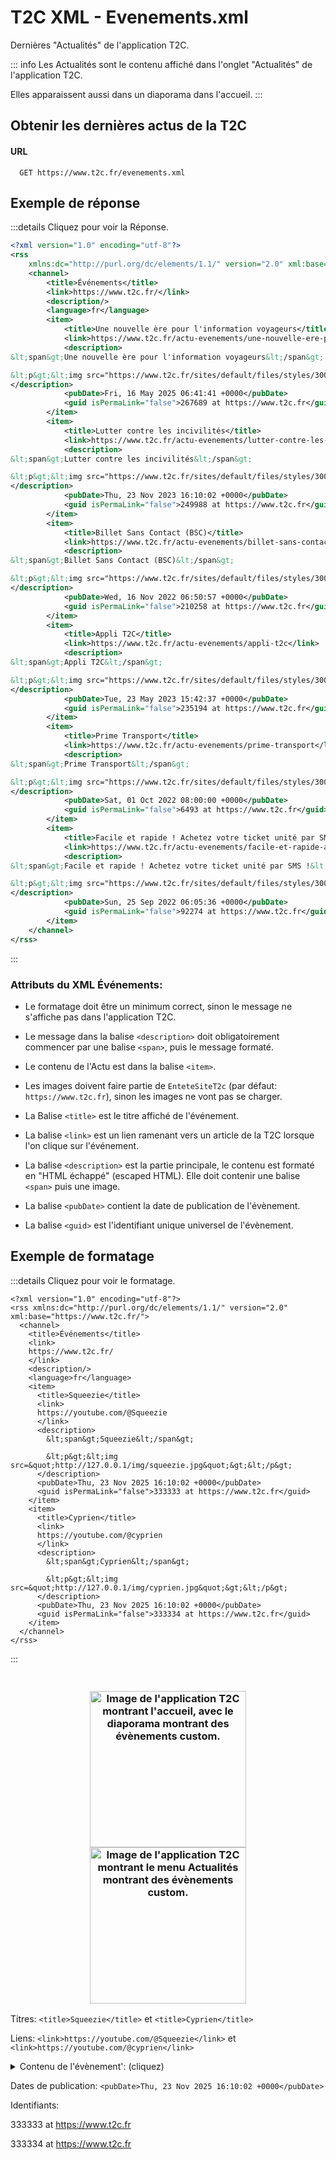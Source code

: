 # T2C XML - Evenements.xml

Dernières "Actualités" de l'application T2C.

::: info
Les Actualités sont le contenu affiché dans l'onglet "Actualités" de l'application T2C.

Elles apparaissent aussi dans un diaporama dans l'accueil.
:::

## Obtenir les dernières actus de la T2C

#### URL
```
  GET https://www.t2c.fr/evenements.xml
```

## Exemple de réponse

:::details Cliquez pour voir la Réponse.
```xml
<?xml version="1.0" encoding="utf-8"?>
<rss
	xmlns:dc="http://purl.org/dc/elements/1.1/" version="2.0" xml:base="https://www.t2c.fr/">
	<channel>
		<title>Événements</title>
		<link>https://www.t2c.fr/</link>
		<description/>
		<language>fr</language>
		<item>
			<title>Une nouvelle ère pour l'information voyageurs</title>
			<link>https://www.t2c.fr/actu-evenements/une-nouvelle-ere-pour-linformation-voyageurs</link>
			<description>
&lt;span&gt;Une nouvelle ère pour l'information voyageurs&lt;/span&gt;

&lt;p&gt;&lt;img src="https://www.t2c.fr/sites/default/files/styles/300/public/2025-05/VISUEL_FLIRT_APPLI_1600X900PX.jpg?itok=rCGtFTyQ" alt="Une nouvelle ère pour l'information voyageurs" title="Une nouvelle ère pour l'information voyageurs"&gt;&lt;/p&gt;
</description>
			<pubDate>Fri, 16 May 2025 06:41:41 +0000</pubDate>
			<guid isPermaLink="false">267689 at https://www.t2c.fr</guid>
		</item>
		<item>
			<title>Lutter contre les incivilités</title>
			<link>https://www.t2c.fr/actu-evenements/lutter-contre-les-incivilites-0</link>
			<description>
&lt;span&gt;Lutter contre les incivilités&lt;/span&gt;

&lt;p&gt;&lt;img src="https://www.t2c.fr/sites/default/files/styles/300/public/2023-11/V1_T2C_VISUEL_INCIVILITES_CONTROLEUSE_1600X900PX.jpg?itok=TxNyOeMM" alt="Lutter contre les incivilités" title="Lutter contre les incivilités"&gt;&lt;/p&gt;
</description>
			<pubDate>Thu, 23 Nov 2023 16:10:02 +0000</pubDate>
			<guid isPermaLink="false">249988 at https://www.t2c.fr</guid>
		</item>
		<item>
			<title>Billet Sans Contact (BSC)</title>
			<link>https://www.t2c.fr/actu-evenements/billet-sans-contact-bsc</link>
			<description>
&lt;span&gt;Billet Sans Contact (BSC)&lt;/span&gt;

&lt;p&gt;&lt;img src="https://www.t2c.fr/sites/default/files/styles/300/public/2022-10/bsc-1600X900_0.jpg?itok=HbTFuq6q" alt="Billet Sans Contact (BSC)" title="Billet Sans Contact (BSC)"&gt;&lt;/p&gt;
</description>
			<pubDate>Wed, 16 Nov 2022 06:50:57 +0000</pubDate>
			<guid isPermaLink="false">210258 at https://www.t2c.fr</guid>
		</item>
		<item>
			<title>Appli T2C</title>
			<link>https://www.t2c.fr/actu-evenements/appli-t2c</link>
			<description>
&lt;span&gt;Appli T2C&lt;/span&gt;

&lt;p&gt;&lt;img src="https://www.t2c.fr/sites/default/files/styles/300/public/2023-05/Ev%C3%A9nement_Appli_1600X900PX.jpg?itok=UCV_C0gu" alt="Appli T2C" title="Appli T2C"&gt;&lt;/p&gt;
</description>
			<pubDate>Tue, 23 May 2023 15:42:37 +0000</pubDate>
			<guid isPermaLink="false">235194 at https://www.t2c.fr</guid>
		</item>
		<item>
			<title>Prime Transport</title>
			<link>https://www.t2c.fr/actu-evenements/prime-transport</link>
			<description>
&lt;span&gt;Prime Transport&lt;/span&gt;

&lt;p&gt;&lt;img src="https://www.t2c.fr/sites/default/files/styles/300/public/2022-05/T2C_PUB_PRIME_TRANSPORT_1600X900.jpg?itok=Bbe7IxwD" alt="Prime Transport" title="Prime Transport"&gt;&lt;/p&gt;
</description>
			<pubDate>Sat, 01 Oct 2022 08:00:00 +0000</pubDate>
			<guid isPermaLink="false">6493 at https://www.t2c.fr</guid>
		</item>
		<item>
			<title>Facile et rapide ! Achetez votre ticket unité par SMS !</title>
			<link>https://www.t2c.fr/actu-evenements/facile-et-rapide-achetez-votre-ticket-unite-par-sms</link>
			<description>
&lt;span&gt;Facile et rapide ! Achetez votre ticket unité par SMS !&lt;/span&gt;

&lt;p&gt;&lt;img src="https://www.t2c.fr/sites/default/files/styles/300/public/2020-09/Evenement_SMS_TICKET_1600x900.jpg?itok=3Zwquuoo" alt="Facile et rapide ! Achetez votre ticket unité par SMS !" title="Facile et rapide ! Achetez votre ticket unité par SMS !"&gt;&lt;/p&gt;
</description>
			<pubDate>Sun, 25 Sep 2022 06:05:36 +0000</pubDate>
			<guid isPermaLink="false">92274 at https://www.t2c.fr</guid>
		</item>
	</channel>
</rss>

```
:::

### Attributs du XML Événements:

* Le formatage doit être un minimum correct, sinon le message ne s'affiche pas dans l'application T2C.
* Le message dans la balise `<description>` doit obligatoirement commencer par une balise `<span>`, puis le message formaté.
* Le contenu de l'Actu est dans la balise `<item>`.
* Les images doivent faire partie de `EnteteSiteT2c` (par défaut: `https://www.t2c.fr`), sinon les images ne vont pas se charger.

* La Balise `<title>` est le titre affiché de l'événement.
* La balise `<link>` est un lien ramenant vers un article de la T2C lorsque l'on clique sur l'événement.
* La balise `<description>` est la partie principale, le contenu est formaté en "HTML échappé" (escaped HTML). Elle doit contenir une balise `<span>` puis une image.
* La balise `<pubDate>` contient la date de publication de l'évènement.
* La balise `<guid>` est l'identifiant unique universel de l'évènement.

## Exemple de formatage
:::details Cliquez pour voir le formatage.

```xml{10-35}
<?xml version="1.0" encoding="utf-8"?>
<rss xmlns:dc="http://purl.org/dc/elements/1.1/" version="2.0" xml:base="https://www.t2c.fr/">
  <channel>
    <title>Événements</title>
    <link>
    https://www.t2c.fr/
    </link>
    <description/>
    <language>fr</language>
    <item>
      <title>Squeezie</title>
      <link>
      https://youtube.com/@Squeezie
      </link>
      <description>
        &lt;span&gt;Squeezie&lt;/span&gt;

        &lt;p&gt;&lt;img src=&quot;http://127.0.0.1/img/squeezie.jpg&quot;&gt;&lt;/p&gt;
      </description>
      <pubDate>Thu, 23 Nov 2025 16:10:02 +0000</pubDate>
      <guid isPermaLink="false">333333 at https://www.t2c.fr</guid>
    </item>
    <item>
      <title>Cyprien</title>
      <link>
      https://youtube.com/@cyprien
      </link>
      <description>
        &lt;span&gt;Cyprien&lt;/span&gt;

        &lt;p&gt;&lt;img src=&quot;http://127.0.0.1/img/cyprien.jpg&quot;&gt;&lt;/p&gt;
      </description>
      <pubDate>Thu, 23 Nov 2025 16:10:02 +0000</pubDate>
      <guid isPermaLink="false">333334 at https://www.t2c.fr</guid>
    </item>
  </channel>
</rss>

```
:::

<h3 align="center">
  <br>
  <img src="/evenement_exemple1.png" width="250px" alt="Image de l'application T2C montrant l'accueil, avec le diaporama montrant des évènements custom."/>
  <br>
  <img src="/evenement_exemple2.png" width="250px" alt="Image de l'application T2C montrant le menu Actualités montrant des évènements custom."/>
</h3>

Titres: `<title>Squeezie</title>` et `<title>Cyprien</title>`

Liens: `<link>https://youtube.com/@Squeezie</link>` et `<link>https://youtube.com/@cyprien</link>`

<details>
  <summary>Contenu de l'évènement': (cliquez)</summary>

::: info Contenu (formaté en "HTML Échappé"):
```xml
<description>
&lt;span&gt;Squeezie&lt;/span&gt;

&lt;p&gt;&lt;img src=&quot;http://127.0.0.1/img/squeezie.jpg&quot;&gt;&lt;/p&gt;
</description>
```
:::

:::info Contenu (formaté en HTML Classique):
```html
<description>
<span>Squeezie</span>

<p><img src="http://127.0.0.1/img/squeezie.png"></p>
</description>
```
:::

</details>

Dates de publication: `<pubDate>Thu, 23 Nov 2025 16:10:02 +0000</pubDate>`

Identifiants:

<guid isPermaLink="false">333333 at https://www.t2c.fr</guid>

<guid isPermaLink="false">333334 at https://www.t2c.fr</guid>